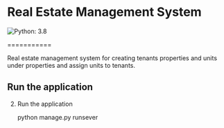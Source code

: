 Real Estate Management System
======

![Python: 3.8](https://img.shields.io/badge/Python-v3.8-green)

===========

Real estate management system for creating tenants properties and units under properties and assign units to tenants.


Run the application
--------
       
        

  2. Run the application
  
        python manage.py runsever
